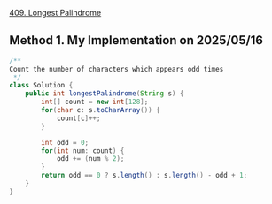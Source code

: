 [409. Longest Palindrome](https://leetcode.com/problems/longest-palindrome/description/)


## Method 1. My Implementation on 2025/05/16
```java
/**
Count the number of characters which appears odd times
 */
class Solution {
    public int longestPalindrome(String s) {
        int[] count = new int[128];
        for(char c: s.toCharArray()) {
            count[c]++;
        }

        int odd = 0;
        for(int num: count) {
            odd += (num % 2);
        }
        return odd == 0 ? s.length() : s.length() - odd + 1;
    }
}
```


